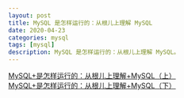 ```yaml
---
layout: post
title: MySQL 是怎样运行的：从根儿上理解 MySQL
date: 2020-04-23
categories: mysql
tags: [mysql]
description: MySQL 是怎样运行的：从根儿上理解 MySQL。
---
```


<a target="_blank" href="./../../../../../img/MySQL+是怎样运行的：从根儿上理解+MySQL（上）.pdf">MySQL+是怎样运行的：从根儿上理解+MySQL（上）</a><br />
<a target="_blank" href="./../../../../../img/MySQL+是怎样运行的：从根儿上理解+MySQL（下）.pdf">MySQL+是怎样运行的：从根儿上理解+MySQL（下）</a>